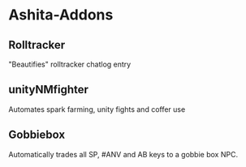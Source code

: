 # Ashita-Addons

## Rolltracker

"Beautifies" rolltracker chatlog entry


## unityNMfighter

Automates spark farming, unity fights and coffer use

## Gobbiebox

Automatically trades all SP, #ANV and AB keys to a gobbie box NPC.
